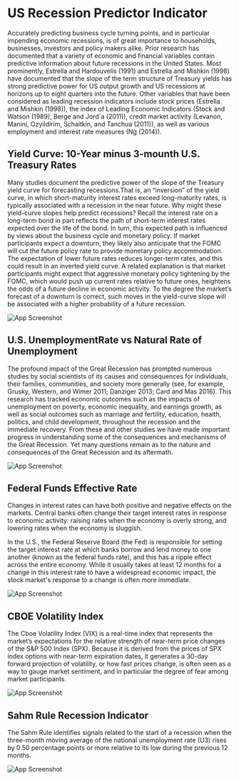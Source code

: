 
# US Recession Predictor Indicator

Accurately predicting business cycle turning points, and in particular impending economic recessions, is of great importance to households, businesses, investors and policy makers alike. 
Prior research has documented that a variety of economic and financial variables contain predictive information about future recessions in the United States. Most prominently, Estrella and Hardouvelis (1991) and Estrella and Mishkin (1998) have documented that the slope of the term structure of Treasury yields has strong predictive power for US output growth and US recessions at horizons up to eight quarters into the future. Other variables that have been considered as leading recession indicators include stock prices (Estrella and Mishkin (1998)), the index of Leading Economic Indicators (Stock and Watson (1989), Berge and Jord`a (2011)), credit market activity (Levanon, Manini, Ozyildirim, Schaitkin, and Tanchua (2011)), as well as various employment and interest rate measures (Ng (2014)).


## Yield Curve: 10-Year minus 3-mounth U.S. Treasury Rates

Many studies document the predictive power of the slope of the Treasury yield curve for forecasting recessions.That is, an “inversion” of the yield curve, in which short-maturity interest rates exceed long-maturity rates, is typically associated with a recession in the near future.  Why might these yield-curve slopes help predict recessions? Recall the interest rate on a long-term bond in part reflects the path of short-term interest rates expected over the life of the bond. In turn, this expected path is influenced by views about the business cycle and monetary policy. If market participants expect a downturn, they likely also anticipate that the FOMC will cut the future policy rate to provide monetary policy accommodation. The expectation of lower future rates reduces longer-term rates, and this could result in an inverted yield curve. A related explanation is that market participants might expect that aggressive monetary policy tightening by the FOMC, which would push up current rates relative to future ones, heightens the odds of a future decline in economic activity. To the degree the market’s forecast of a downturn is correct, such moves in the yield-curve slope will be associated with a higher probability of a future recession.

![App Screenshot](https://i.ibb.co/pZPpcyR/1.png)


## U.S. UnemploymentRate vs Natural Rate of Unemployment

The profound impact of the Great Recession has prompted numerous studies by social scientists of its causes and consequences for individuals, their families, communities, and society more generally (see, for example, Grusky, Western, and Wimer 2011; Danziger 2013; Card and Mas 2016). This research has tracked economic outcomes such as the impacts of unemployment on poverty, economic inequality, and earnings growth, as well as social outcomes such as marriage and fertility, education, health, politics, and child development, throughout the recession and the immediate recovery. From these and other studies we have made important progress in understanding some of the consequences and mechanisms of the Great Recession. Yet many questions remain as to the nature and consequences of the Great Recession and its aftermath.


![App Screenshot](https://i.ibb.co/7gHLrFX/unemployet.png)


## Federal Funds Effective Rate

Changes in interest rates can have both positive and negative effects on the markets. Central banks often change their target interest rates in response to economic activity: raising rates when the economy is overly strong, and lowering rates when the economy is sluggish.

In the U.S., the Federal Reserve Board (the Fed) is responsible for setting the target interest rate at which banks borrow and lend money to one another (known as the federal funds rate), and this has a ripple effect across the entire economy. While it usually takes at least 12 months for a change in this interest rate to have a widespread economic impact, the stock market's response to a change is often more immediate.

![App Screenshot](https://i.ibb.co/yPN0R7R/fed.png)

## CBOE Volatility Index

The Cboe Volatility Index (VIX) is a real-time index that represents the market’s expectations for the relative strength of near-term price changes of the S&P 500 Index (SPX). Because it is derived from the prices of SPX index options with near-term expiration dates, it generates a 30-day forward projection of volatility, or how fast prices change, is often seen as a way to gauge market sentiment, and in particular the degree of fear among market participants.

![App Screenshot](https://i.ibb.co/V23B8yb/vix.png)

## Sahm Rule Recession Indicator
The Sahm Rule identifies signals related to the start of a recession when the three-month moving average of the national unemployment rate (U3) rises by 0.50 percentage points or more relative to its low during the previous 12 months.

![App Screenshot](https://i.ibb.co/x6TMDNX/recindc.png)
